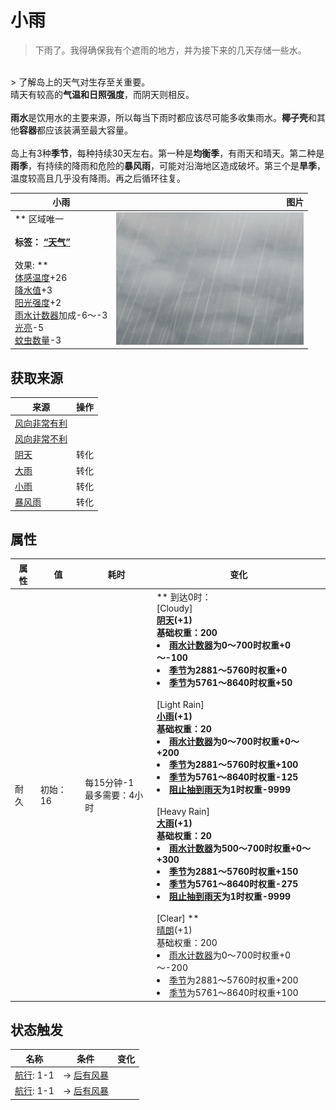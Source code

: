 # 小雨  
> 下雨了。我得确保我有个遮雨的地方，并为接下来的几天存储一些水。  
<br>  
> 了解岛上的天气对生存至关重要。<br>晴天有较高的<b>气温和日照强度</b>，而阴天则相反。<br><br><b>雨水</b>是饮用水的主要来源，所以每当下雨时都应该尽可能多收集雨水。<b>椰子壳</b>和其他<b>容器</b>都应该装满至最大容量。<br><br>岛上有3种<b>季节</b>，每种持续30天左右。第一种是<b>均衡季</b>，有雨天和晴天。第二种是<b>雨季</b>，有持续的降雨和危险的<b>暴风雨</b>，可能对沿海地区造成破坏。第三个是<b>旱季</b>，温度较高且几乎没有降雨。再之后循环往复。  
  
  小雨  |   图片   
 ----  |  ----:   
 ** 区域唯一 **<br><br>**标签：**	[“天气”](tag_Weather.md)<br><br>** 效果: **<br>[体感温度](TemperaturePerceived.md)+26<br>[降水值](RainValue.md)+3<br>[阳光强度](SunStrength.md)+2<br>[雨水计数器](RainCounter.md)加成-6～-3<br>[光亮](Light.md)-5<br>[蚊虫数量](BugPopulation.md)-3  |  <img decoding="async" src="Sprite/WeatherHeavyRain_0.png" href="a.md" style="max-width:300px;max-height:300px;">   
  
## 获取来源  
来源  |  操作  
----  |  ----  
[风向非常有利](OpenSea_VeryFavourable.md)  |    
[风向非常不利](OpenSea_VeryUnFavourable.md)  |    
[阴天](TropicalIsland_Cloudy.md)  |  转化  
[大雨](TropicalIsland_HeavyRain.md)  |  转化  
[小雨](TropicalIsland_LightRain.md)  |  转化  
[暴风雨](TropicalIsland_Storm.md)  |  转化  
## 属性   
属性  |  值  |  耗时  |  变化  
----  |  ----  |  ----  |  ----  
耐久  |  初始：16  |  每15分钟-1<br>最多需要：4小时  |  ** 到达0时： **<br>** [Cloudy]  **<br>  [阴天](TropicalIsland_Cloudy.md)(+1)<br>基础权重：200<li>[雨水计数器](RainCounter.md)为0～700时权重+0～-100</li><li>[季节](Seasons.md)为2881～5760时权重+0</li><li>[季节](Seasons.md)为5761～8640时权重+50</li><br>** [Light Rain]  **<br>  [小雨](TropicalIsland_LightRain.md)(+1)<br>基础权重：20<li>[雨水计数器](RainCounter.md)为0～700时权重+0～+200</li><li>[季节](Seasons.md)为2881～5760时权重+100</li><li>[季节](Seasons.md)为5761～8640时权重-125</li><li>[阻止抽到雨天](RainKiller.md)为1时权重-9999</li><br>** [Heavy Rain]  **<br>  [大雨](TropicalIsland_HeavyRain.md)(+1)<br>基础权重：20<li>[雨水计数器](RainCounter.md)为500～700时权重+0～+300</li><li>[季节](Seasons.md)为2881～5760时权重+150</li><li>[季节](Seasons.md)为5761～8640时权重-275</li><li>[阻止抽到雨天](RainKiller.md)为1时权重-9999</li><br>** [Clear]  **<br>  [晴朗](TropicalIsland_Clear.md)(+1)<br>基础权重：200<li>[雨水计数器](RainCounter.md)为0～700时权重+0～-200</li><li>[季节](Seasons.md)为2881～5760时权重+200</li><li>[季节](Seasons.md)为5761～8640时权重+100</li>  
## 状态触发  
名称  |  条件  |  变化  
----  |  ----  |  ----  
  |  [航行](Sailed.md): 1-1  |  → [后有风暴](OpenSea_StormBehind.md)  
  |  [航行](Sailed.md): 1-1  |  → [后有风暴](OpenSea_StormBehind.md)  


<script>document.title="小雨 - 卡牌生存百科 Card Survival Wiki";</script>